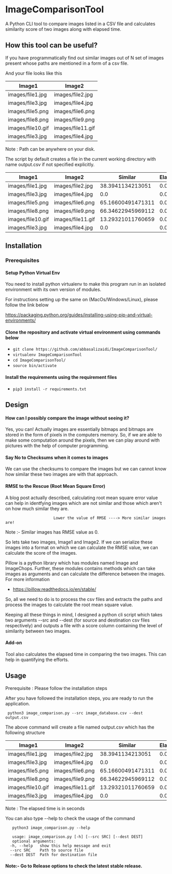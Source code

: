# ImageComparisonTool

A Python CLI tool to compare images listed in a CSV file and calculates similarity score of two images along with elapsed time.

## How this tool can be useful?

If you have programmatically find out similar images out of N set of images present whose paths are mentioned in a form of a csv file.

And your file looks like this

|  Image1           | Image2            |
|-------------------|-------------------|
| images/file1.jpg  | images/file2.jpg  |
| images/file3.jpg  | images/file4.jpg  |
| images/file5.png  | images/file6.png  |
| images/file8.png  | images/file9.png  |
| images/file10.gif | images/file11.gif |
| images/file3.jpg  | images/file4.jpg  |

Note : Path can be anywhere on your disk.

The script by default creates a file in the current working directory with name output.csv if not specified explicitly.

| Image1            | Image2            | Similar           | Elapsed |
|-------------------|-------------------|-------------------|---------|
| images/file1.jpg  | images/file2.jpg  | 38.3941134213051  | 0.019   |
| images/file3.jpg  | images/file4.jpg  | 0.0               | 0.0439  |
| images/file5.png  | images/file6.png  | 65.16600491471311 | 0.0843  |
| images/file8.png  | images/file9.png  | 66.34622945969112 | 0.0731  |
| images/file10.gif | images/file11.gif | 13.29321011760659 | 0.0007  |
| images/file3.jpg  | images/file4.jpg  | 0.0               | 0.0445  |


## Installation

### Prerequisites

#### Setup Python Virtual Env

You need to install python virtualenv to make this program run in an isolated environment with its own version of modules.

For instructions setting up the same on (MacOs/Windows/Linux), please follow the link below

https://packaging.python.org/guides/installing-using-pip-and-virtual-environments/

#### Clone the repository and activate virtual environment using commands below

-  ``` git clone https://github.com/abbasalizaidi/ImageComparisonTool/ ```
-  ``` virtualenv ImageComparisonTool ```
-  ``` cd ImageComparisonTool/ ```
-  ``` source bin/activate ```

#### Install the requirements using the requirement files
-  ``` pip3 install -r requirements.txt ```

## Design 

#### How can I possibly compare the image without seeing it?

Yes, you can! Actually images are essentially bitmaps and bitmaps are stored in the form of pixels in the computers memory. So, if we are able to make some computation around the pixels, then we can play around with pictures with the help of computer programming.

#### Say No to Checksums when it comes to images
We can use the checksums to compare the images but we can cannot know how similar these two images are with that approach.

#### RMSE to the Rescue (Root Mean Square Error)

A blog post actually described, calculating root mean square error value can help in identfying images which are not similar and those which aren't on how much similar they are.

                         Lower the value of RMSE ----> More similar images are!

Note :- Similar images has RMSE value as 0.

So lets take two images, Image1 and Image2. If we can serialize these images into a format on which we can calculate the RMSE value, we can calculate the score of the images.

Pillow is a python library which has modules named Image and ImageChops. Further, these modules contains methods which can take images as arguments and can calculate the difference between the images. For more information 
  
  - https://pillow.readthedocs.io/en/stable/

So, all we need to do is to process the csv files and extracts the paths and process the images to calculate the root mean square value.

Keeping all these things in mind, I designed a python cli script which takes two arguments --src and --dest (for source and destination csv files respectively) and outputs a file with a score column containing the level of similarity between two images.

#### Add-on
Tool also calculates the elapsed time in comparing the two images. This can help in quantifying the efforts.

## Usage

Prerequisite : Please follow the installation steps

After you have followed the installation steps, you are ready to run the application.

``` python3 image_comparison.py --src image_database.csv --dest output.csv```

The above command will create a file named output.csv which has the following structure

| Image1            | Image2            | Similar           | Elapsed |
|-------------------|-------------------|-------------------|---------|
| images/file1.jpg  | images/file2.jpg  | 38.3941134213051  | 0.019   |
| images/file3.jpg  | images/file4.jpg  | 0.0               | 0.0439  |
| images/file5.png  | images/file6.png  | 65.16600491471311 | 0.0843  |
| images/file8.png  | images/file9.png  | 66.34622945969112 | 0.0731  |
| images/file10.gif | images/file11.gif | 13.29321011760659 | 0.0007  |
| images/file3.jpg  | images/file4.jpg  | 0.0               | 0.0445  |

Note : The elapsed time is in seconds

You can also type --help to check the usage of the command

```
   python3 image_comparison.py --help
   
   usage: image_comparison.py [-h] [--src SRC] [--dest DEST]
   optional arguments:
  -h, --help   show this help message and exit
  --src SRC    Path to source file
  --dest DEST  Path for destination file
```
#### Note:- Go to Release options to check the latest stable release.
